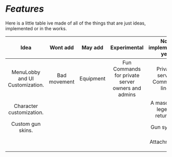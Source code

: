# *Features*

Here is a little table ive made of all of the things that are just ideas, implemented or in the works.

| Idea                            | Wont add     | May add   | Experimental                                      | Not implemented yet         | WIP                  | Implemented    |
| :--:                            | :------:     | :-----:   | :----------:                                      | :------------------------:  | :-:                  | :---------:    |
| MenuLobby and UI Customization. | Bad movement | Equipment | Fun Commands for private server owners and admins | Private server Command line | UI                   | Match System   |
| Character customization.        |              |           |                                                   | A mascot (a legend returns) | Client / Server Core | Spawning       |
| Custom gun skins.               |              |           |                                                   | Gun system                  | Springs              | Team Balancing |
|                                 |              |           |                                                   | Attachments                 | Branding / Name      | Client Camera  |
|                                 |              |           |                                                   |                             |                      |                |
